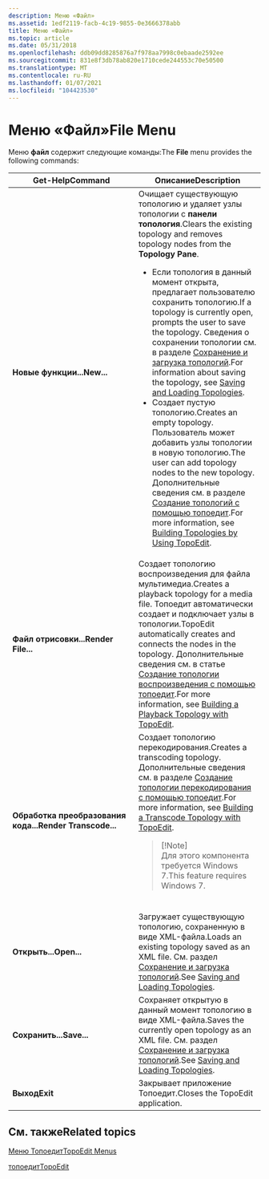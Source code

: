 ```yaml
---
description: Меню «Файл»
ms.assetid: 1edf2119-facb-4c19-9855-0e3666378abb
title: Меню «Файл»
ms.topic: article
ms.date: 05/31/2018
ms.openlocfilehash: ddb09dd8285876a7f978aa7998c0ebaade2592ee
ms.sourcegitcommit: 831e8f3db78ab820e1710cede244553c70e50500
ms.translationtype: MT
ms.contentlocale: ru-RU
ms.lasthandoff: 01/07/2021
ms.locfileid: "104423530"
---
```

# <a name="file-menu"></a><span data-ttu-id="19b78-103">Меню «Файл»</span><span class="sxs-lookup"><span data-stu-id="19b78-103">File Menu</span></span>

<span data-ttu-id="19b78-104">Меню **файл** содержит следующие команды:</span><span class="sxs-lookup"><span data-stu-id="19b78-104">The **File** menu provides the following commands:</span></span>



<table>
<colgroup>
<col style="width: 50%" />
<col style="width: 50%" />
</colgroup>
<thead>
<tr class="header">
<th><span data-ttu-id="19b78-105">Get-Help</span><span class="sxs-lookup"><span data-stu-id="19b78-105">Command</span></span></th>
<th><span data-ttu-id="19b78-106">Описание</span><span class="sxs-lookup"><span data-stu-id="19b78-106">Description</span></span></th>
</tr>
</thead>
<tbody>
<tr class="odd">
<td><span data-ttu-id="19b78-107"><strong>Новые функции...</strong></span><span class="sxs-lookup"><span data-stu-id="19b78-107"><strong>New...</strong></span></span></td>
<td><span data-ttu-id="19b78-108">Очищает существующую топологию и удаляет узлы топологии с <strong>панели топология</strong>.</span><span class="sxs-lookup"><span data-stu-id="19b78-108">Clears the existing topology and removes topology nodes from the <strong>Topology Pane</strong>.</span></span><br/>
<ul>
<li><span data-ttu-id="19b78-109">Если топология в данный момент открыта, предлагает пользователю сохранить топологию.</span><span class="sxs-lookup"><span data-stu-id="19b78-109">If a topology is currently open, prompts the user to save the topology.</span></span> <span data-ttu-id="19b78-110">Сведения о сохранении топологии см. в разделе <a href="saving-and-loading-topologies.md">Сохранение и загрузка топологий</a>.</span><span class="sxs-lookup"><span data-stu-id="19b78-110">For information about saving the topology, see <a href="saving-and-loading-topologies.md">Saving and Loading Topologies</a>.</span></span><br/></li>
<li><span data-ttu-id="19b78-111">Создает пустую топологию.</span><span class="sxs-lookup"><span data-stu-id="19b78-111">Creates an empty topology.</span></span> <span data-ttu-id="19b78-112">Пользователь может добавить узлы топологии в новую топологию.</span><span class="sxs-lookup"><span data-stu-id="19b78-112">The user can add topology nodes to the new topology.</span></span> <span data-ttu-id="19b78-113">Дополнительные сведения см. в разделе <a href="building-topologies-by-using-topoedit.md">Создание топологий с помощью топоедит</a>.</span><span class="sxs-lookup"><span data-stu-id="19b78-113">For more information, see <a href="building-topologies-by-using-topoedit.md">Building Topologies by Using TopoEdit</a>.</span></span><br/></li>
</ul></td>
</tr>
<tr class="even">
<td><span data-ttu-id="19b78-114"><strong>Файл отрисовки...</strong></span><span class="sxs-lookup"><span data-stu-id="19b78-114"><strong>Render File...</strong></span></span></td>
<td><span data-ttu-id="19b78-115">Создает топологию воспроизведения для файла мультимедиа.</span><span class="sxs-lookup"><span data-stu-id="19b78-115">Creates a playback topology for a media file.</span></span> <span data-ttu-id="19b78-116">Топоедит автоматически создает и подключает узлы в топологии.</span><span class="sxs-lookup"><span data-stu-id="19b78-116">TopoEdit automatically creates and connects the nodes in the topology.</span></span> <span data-ttu-id="19b78-117">Дополнительные сведения см. в статье <a href="building-a-playback-topology-with-topoedit.md">Создание топологии воспроизведения с помощью топоедит</a>.</span><span class="sxs-lookup"><span data-stu-id="19b78-117">For more information, see <a href="building-a-playback-topology-with-topoedit.md">Building a Playback Topology with TopoEdit</a>.</span></span></td>
</tr>
<tr class="odd">
<td><span data-ttu-id="19b78-118"><strong>Обработка преобразования кода...</strong></span><span class="sxs-lookup"><span data-stu-id="19b78-118"><strong>Render Transcode...</strong></span></span></td>
<td><span data-ttu-id="19b78-119">Создает топологию перекодирования.</span><span class="sxs-lookup"><span data-stu-id="19b78-119">Creates a transcoding topology.</span></span> <span data-ttu-id="19b78-120">Дополнительные сведения см. в разделе <a href="building-a-transcode-topology-with-topoedit.md">Создание топологии перекодирования с помощью топоедит</a>.</span><span class="sxs-lookup"><span data-stu-id="19b78-120">For more information, see <a href="building-a-transcode-topology-with-topoedit.md">Building a Transcode Topology with TopoEdit</a>.</span></span><br/>
<blockquote>
[!Note]<br />
<span data-ttu-id="19b78-121">Для этого компонента требуется Windows 7.</span><span class="sxs-lookup"><span data-stu-id="19b78-121">This feature requires Windows 7.</span></span>
</blockquote>
<br/></td>
</tr>
<tr class="even">
<td><span data-ttu-id="19b78-122"><strong>Открыть...</strong></span><span class="sxs-lookup"><span data-stu-id="19b78-122"><strong>Open...</strong></span></span></td>
<td><span data-ttu-id="19b78-123">Загружает существующую топологию, сохраненную в виде XML-файла.</span><span class="sxs-lookup"><span data-stu-id="19b78-123">Loads an existing topology saved as an XML file.</span></span> <span data-ttu-id="19b78-124">См. раздел <a href="saving-and-loading-topologies.md">Сохранение и загрузка топологий</a>.</span><span class="sxs-lookup"><span data-stu-id="19b78-124">See <a href="saving-and-loading-topologies.md">Saving and Loading Topologies</a>.</span></span></td>
</tr>
<tr class="odd">
<td><span data-ttu-id="19b78-125"><strong>Сохранить...</strong></span><span class="sxs-lookup"><span data-stu-id="19b78-125"><strong>Save...</strong></span></span></td>
<td><span data-ttu-id="19b78-126">Сохраняет открытую в данный момент топологию в виде XML-файла.</span><span class="sxs-lookup"><span data-stu-id="19b78-126">Saves the currently open topology as an XML file.</span></span> <span data-ttu-id="19b78-127">См. раздел <a href="saving-and-loading-topologies.md">Сохранение и загрузка топологий</a>.</span><span class="sxs-lookup"><span data-stu-id="19b78-127">See <a href="saving-and-loading-topologies.md">Saving and Loading Topologies</a>.</span></span></td>
</tr>
<tr class="even">
<td><span data-ttu-id="19b78-128"><strong>Выход</strong></span><span class="sxs-lookup"><span data-stu-id="19b78-128"><strong>Exit</strong></span></span></td>
<td><span data-ttu-id="19b78-129">Закрывает приложение Топоедит.</span><span class="sxs-lookup"><span data-stu-id="19b78-129">Closes the TopoEdit application.</span></span></td>
</tr>
</tbody>
</table>



 

## <a name="related-topics"></a><span data-ttu-id="19b78-130">См. также</span><span class="sxs-lookup"><span data-stu-id="19b78-130">Related topics</span></span>

<dl> <dt>

[<span data-ttu-id="19b78-131">Меню Топоедит</span><span class="sxs-lookup"><span data-stu-id="19b78-131">TopoEdit Menus</span></span>](topoedit-menus.md)
</dt> <dt>

[<span data-ttu-id="19b78-132">топоедит</span><span class="sxs-lookup"><span data-stu-id="19b78-132">TopoEdit</span></span>](topoedit.md)
</dt> </dl>

 

 




